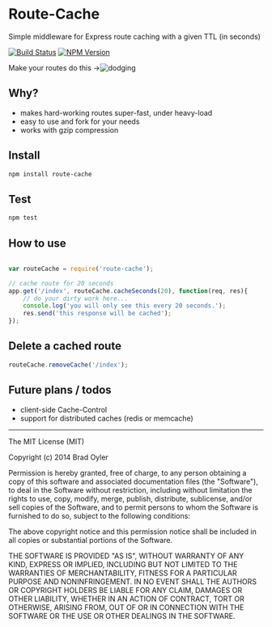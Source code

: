 # Route-Cache
Simple middleware for Express route caching with a given TTL (in seconds)

[![Build Status](https://travis-ci.org/bradoyler/route-cache.svg?branch=master)](https://travis-ci.org/bradoyler/route-cache)
[![NPM Version][npm-image]][npm-url]

Make your routes do this ->![dodging](http://gifs.gifbin.com/1234778873_Muhammad_Ali_dodging_punches.gif)

## Why?
- makes hard-working routes super-fast, under heavy-load
- easy to use and fork for your needs
- works with gzip compression

## Install
```sh
npm install route-cache
```

## Test
```sh
npm test
```

## How to use
```javascript

var routeCache = require('route-cache');

// cache route for 20 seconds
app.get('/index', routeCache.cacheSeconds(20), function(req, res){
	// do your dirty work here...
	console.log('you will only see this every 20 seconds.');
	res.send('this response will be cached');
});


```

## Delete a cached route
```javascript
routeCache.removeCache('/index');
```

## Future plans / todos
- client-side Cache-Control
- support for distributed caches (redis or memcache)

------
The MIT License (MIT)

Copyright (c) 2014 Brad Oyler

Permission is hereby granted, free of charge, to any person obtaining a copy
of this software and associated documentation files (the "Software"), to deal
in the Software without restriction, including without limitation the rights
to use, copy, modify, merge, publish, distribute, sublicense, and/or sell
copies of the Software, and to permit persons to whom the Software is
furnished to do so, subject to the following conditions:

The above copyright notice and this permission notice shall be included in all
copies or substantial portions of the Software.

THE SOFTWARE IS PROVIDED "AS IS", WITHOUT WARRANTY OF ANY KIND, EXPRESS OR
IMPLIED, INCLUDING BUT NOT LIMITED TO THE WARRANTIES OF MERCHANTABILITY,
FITNESS FOR A PARTICULAR PURPOSE AND NONINFRINGEMENT. IN NO EVENT SHALL THE
AUTHORS OR COPYRIGHT HOLDERS BE LIABLE FOR ANY CLAIM, DAMAGES OR OTHER
LIABILITY, WHETHER IN AN ACTION OF CONTRACT, TORT OR OTHERWISE, ARISING FROM,
OUT OF OR IN CONNECTION WITH THE SOFTWARE OR THE USE OR OTHER DEALINGS IN THE
SOFTWARE.

[npm-image]: https://img.shields.io/npm/v/route-cache.svg
[npm-url]: https://npmjs.org/package/route-cache
